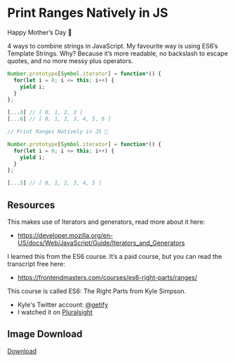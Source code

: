 # Print Ranges Natively in JS

Happy Mother’s Day 🌷

4 ways to combine strings in JavaScript. My favourite way is using ES6’s Template Strings. Why? Because it’s more readable, no backslash to escape quotes, and no more messy plus operators.

```js
Number.prototype[Symbol.iterator] = function*() {
  for(let i = 0; i <= this; i++) {
    yield i;
  }
};

[...3] // [ 0, 1, 2, 3 ]
[...6] // [ 0, 1, 2, 3, 4, 5, 6 ]
```

```js
// Print Ranges Natively in JS 🤩

Number.prototype[Symbol.iterator] = function*() {
  for(let i = 0; i <= this; i++) {
    yield i;
  }
};

[...5] // [ 0, 1, 2, 3, 4, 5 ]
```

## Resources

This makes use of Iterators and generators, read more about it here:
- https://developer.mozilla.org/en-US/docs/Web/JavaScript/Guide/Iterators_and_Generators

I learned this from the ES6 course. It’s a paid course, but you can read the transcript free here:
- https://frontendmasters.com/courses/es6-right-parts/ranges/

This course is called ES6: The Right Parts from Kyle Simpson.
- Kyle's Twitter account: [@getify](https://twitter.com/getify)
- I watched it on [Pluralsight](www.pluralsight.com)

## Image Download

[Download](https://github.com/samanthaming/code-tidbits/blob/master/images/16-print-ranges-in-js.png)
